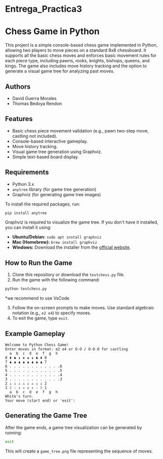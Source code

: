 # Entrega_Practica3

# Chess Game in Python

This project is a simple console-based chess game implemented in Python, allowing two players to move pieces on a standard 8x8 chessboard. It supports all the basic chess moves and enforces basic movement rules for each piece type, including pawns, rooks, knights, bishops, queens, and kings. The game also includes move history tracking and the option to generate a visual game tree for analyzing past moves.

## Authors

* David Guerra Morales
* Thomas Bedoya Rendon

## Features

* Basic chess piece movement validation (e.g., pawn two-step move, castling not included).
* Console-based interactive gameplay.
* Move history tracking.
* Visual game tree generation using Graphviz.
* Simple text-based board display.

## Requirements

* Python 3.x
* `anytree` library (for game tree generation)
* Graphviz (for generating game tree images)

To install the required packages, run:

```bash
pip install anytree
```

Graphviz is required to visualize the game tree. If you don't have it installed, you can install it using:

* **Ubuntu/Debian:** `sudo apt install graphviz`
* **Mac (Homebrew):** `brew install graphviz`
* **Windows:** Download the installer from the [official website](https://graphviz.org/download/).

## How to Run the Game

1. Clone this repository or download the `testchess.py` file.
2. Run the game with the following command:

```bash
python testchess.py
```
*we recommend to use VsCode

3. Follow the on-screen prompts to make moves. Use standard algebraic notation (e.g., `e2 e4`) to specify moves.
4. To exit the game, type `exit`.

## Example Gameplay

```plaintext
Welcome to Python Chess Game!
Enter moves in format: e2 e4 or O-O / O-O-O for castling
  a  b  c  d  e  f  g  h
8 ♜ ♞ ♝ ♛ ♚ ♝ ♞ ♜ 8
7 ♟ ♟ ♟ ♟ ♟ ♟ ♟ ♟ 7
6 . . . . . . . . . . . .6
5 . . . . . . . . . . . .5
4 . . . . . . . . . . . .4
3 . . . . . . . . . . . .3
2 ♙ ♙ ♙ ♙ ♙ ♙ ♙ ♙ 2
1 ♖ ♘ ♗ ♕ ♔ ♗ ♘ ♖ 1
  a  b  c  d  e  f  g  h
White's turn.
Your move (start end) or 'exit': 
```

## Generating the Game Tree

After the game ends, a game tree visualization can be generated by running:

```bash
exit
```

This will create a `game_tree.png` file representing the sequence of moves.



